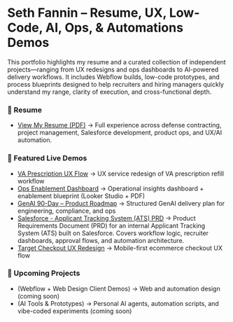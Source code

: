 # Seth Fannin – Resume, UX, Low-Code, AI, Ops, & Automations Demos

This portfolio highlights my resume and a curated collection of independent projects—ranging from UX redesigns and ops dashboards to AI-powered delivery workflows. It includes Webflow builds, low-code prototypes, and process blueprints designed to help recruiters and hiring managers quickly understand my range, clarity of execution, and cross-functional depth.


### 📄 Resume
- [View My Resume (PDF)](https://github.com/sethfannin/portfolio/blob/main/resume/Seth-Fannin-Resume.pdf) → Full experience across defense contracting, project management, Salesforce development, product ops, and UX/AI automation.
  

### 🔗 Featured Live Demos
- [VA Prescription UX Flow](va-ux-demo/) → UX service redesign of VA prescription refill workflow  
- [Ops Enablement Dashboard](ops-readiness-demo/) → Operational insights dashboard + enablement blueprint (Looker Studio + PDF)  
- [GenAI 90-Day – Product Roadmap](genai-ops-roadmap/) → Structured GenAI delivery plan for engineering, compliance, and ops
- [Salesforce - Applicant Tracking System (ATS) PRD](ats-prd-salesforce/) → Product Requirements Document (PRD) for an internal Applicant Tracking System (ATS) built on Salesforce. Covers workflow logic, recruiter         dashboards, approval flows, and automation architecture.
- [Target Checkout UX Redesign](target-checkout-demo/) → Mobile-first ecommerce checkout UX flow


### 🚀 Upcoming Projects
- (Webflow + Web Design Client Demos) → Web and automation design (coming soon)  
- (AI Tools & Prototypes) → Personal AI agents, automation scripts, and vibe-coded experiments (coming soon)
